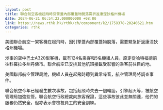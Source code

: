 ```yaml
---
layout: post
title: 聯合航空客機起飛時引擎蓋內部覆蓋物脫落需折返康涅狄格州機場
date: 2024-06-21 06:54:22.000000000 +08:00
link: https://news.rthk.hk/rthk/ch/component/k2/1758378-20240621.htm
categories: rthk
---
```


美國聯合航空一架客機在起飛時，因引擎蓋內部覆蓋物脫落，需要緊急折返康涅狄格州機場。

涉事的空中巴士A320型客機，載有124名乘客和5名機組人員，原定從哈特福德前往科羅拉多州丹佛市。聯合航空已安排其他航班接載受影響的乘客前往目的地。

美國聯邦航空管理局說，機組人員在起飛時聽到異常噪音，航空管理局將調查事件。

聯合航空今年已經發生數次事故，包括起飛時失去一個輪胎，引擎起火等，被航空管理局加強監管。聯合航空行政總裁向旅客保證，這些事故彼此並無關連，他們的服務仍然安全，但亦表示會檢視員工的安全訓練。
